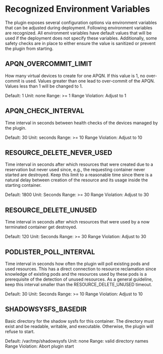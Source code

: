 # Recognized Environment Variables

The plugin exposes several configuration options via environment
variables that can be adjusted during deployment.  Following
environment variables are recognized.  All environment variables have
default values that will be used if the deployment does not specify
these variables.  Additionally, some safety checks are in place to
either ensure the value is sanitized or prevent the plugin from
starting.

## APQN_OVERCOMMIT_LIMIT

How many virtual devices to create for one APQN.  If this value is 1,
no over-commit is used.  Values greater than one lead to over-commit
of the APQN.  Values less than 1 will be changed to 1.

Default: 1
Unit: none
Range: >= 1
Range Violation: Adjust to 1

## APQN_CHECK_INTERVAL

Time interval in seconds between health checks of the devices managed
by the plugin.

Default: 30
Unit: seconds
Range: >= 10
Range Violation: Adjust to 10

## RESOURCE_DELETE_NEVER_USED

Time interval in seconds after which resources that were created due
to a reservation but never used since, e.g., the requesting container
never started are destroyed.  Keep this limit to a reasonable time
since there is a natural delay between creation of the resource and
its usage inside the starting container.

Default: 1800
Unit: Seconds
Range: >= 30
Range Violation: Adjust to 30

## RESOURCE_DELETE_UNUSED

Time interval in seconds after which resources that were used by a now
terminated container get destroyed.

Default: 120
Unit: Seconds
Range: >= 30
Range Violation: Adjust to 30

## PODLISTER_POLL_INTERVAL

Time interval in seconds how often the plugin will poll existing pods
and used resources.  This has a direct connection to resource
reclamation since knowledge of existing pods and the resources used by
these pods is a prerequisite of the detection of unused resources.  As
a general guideline, keep this interval smaller than the
RESOURCE_DELETE_UNUSED timeout.

Default: 30
Unit: Seconds
Range: >= 10
Range Violation: Adjust to 10

## SHADOWSYSFS_BASEDIR

Basic directory for the shadow sysfs for this container.  The
directory must exist and be readable, writable, and executable.
Otherwise, the plugin will refuse to start.

Default: /var/tmp/shadowsysfs
Unit: none
Range: valid directory names
Range Violation: Abort plugin start
